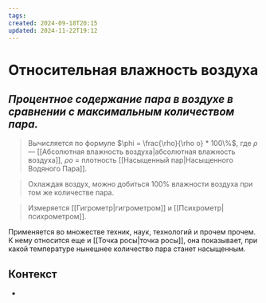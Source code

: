 ```yaml
---
tags: 
created: 2024-09-18T20:15
updated: 2024-11-22T19:12
---
```

# Относительная влажность воздуха

## ***Процентное содержание пара в воздухе в сравнении с максимальным количеством пара.***

> Вычисляется по формуле $\phi = \frac{\rho}{\rho o} * 100\%$,
> где $\rho$ — [[Абсолютная влажность воздуха|абсолютная влажность воздуха]],
$\rho o$ = плотность [[Насыщенный пар|Насыщенного Водяного Пара]].

>Охлаждая воздух, можно добиться 100% влажности воздуха при том же количестве пара.

> Измеряется [[Гигрометр|гигрометром]] и [[Психрометр|психрометром]].

Применяется во множестве техник, наук, технологий и прочем прочем. 
К нему относится еще и [[Точка росы|точка росы]], она показывает, при какой температуре нынешнее количество пара станет насыщенным.
## Контекст
- 

